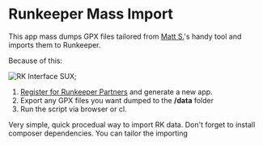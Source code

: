 # Runkeeper Mass Import

This app mass dumps GPX files tailored from [Matt S.](https://mattstuehler.com/lab/NikePlus/)'s handy tool and imports them to Runkeeper.

Because of this:

![RK Interface SUX](http://cl.ly/image/0p0p0N2V001f);

1. [Register for Runkeeper Partners](runkeeper.com/partner/) and generate a new app.
2. Export any GPX files you want dumped to the **/data** folder
3. Run the script via browser or cl.

Very simple, quick procedual way to import RK data. Don't forget to install composer dependencies. You can tailor the importing
